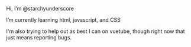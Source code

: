 Hi, I’m @starchyunderscore

I’m currently learning html, javascript, and CSS

I'm also trying to help out as best I can on vuetube, though right now that just means reporting bugs. 

<!---
starchyunderscore/starchyunderscore is a ✨ special ✨ repository because its `README.md` (this file) appears on your GitHub profile.
You can click the Preview link to take a look at your changes.
--->
